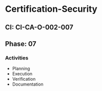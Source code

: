 # Certification-Security

## CI: CI-CA-O-002-007
## Phase: 07

### Activities
- Planning
- Execution
- Verification
- Documentation
